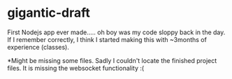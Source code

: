 # gigantic-draft

First Nodejs app ever made..... oh boy was my code sloppy back in the day.
If I remember correctly, I think I started making this with ~3months of experience (classes).

*Might be missing some files. Sadly I couldn't locate the finished project files. It is missing the websocket functionality :(

